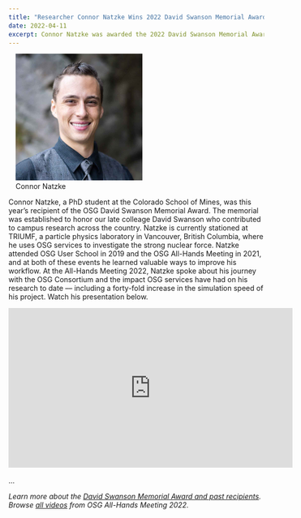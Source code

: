 ```yaml
---
title: "Researcher Connor Natzke Wins 2022 David Swanson Memorial Award"
date: 2022-04-11
excerpt: Connor Natzke was awarded the 2022 David Swanson Memorial Award at the March OSG All-Hands Meeting. The memorial was established to honor our late colleage David Swanson who contributed to campus research across the country.
---
```


<figure class="figure float-end" style="margin-left: 1em">
  <img src="/assets/images/Connor-Natzke-Square-smaller.jpg" class="figure-img img-fluid rounded" alt="Connor Natzke" width="250px">
  <figcaption class="figure-caption">Connor Natzke<br/></figcaption>
</figure>

Connor Natzke, a PhD student at the Colorado School of Mines, was this year’s recipient of the OSG David Swanson Memorial Award. The memorial was established 
to honor our late colleage David Swanson who contributed to campus research across the country. Natzke is currently stationed at TRIUMF, a particle physics 
laboratory in Vancouver, British Columbia, where he uses OSG services to investigate the strong nuclear force. Natzke attended OSG User School in 2019 and 
the OSG All-Hands Meeting in 2021, and at both of these events he learned valuable ways to improve his workflow. At the All-Hands Meeting 2022, Natzke 
spoke about his journey with the OSG Consortium and the impact OSG services have had on his research to date –– including a forty-fold increase in the 
simulation speed of his project. Watch his presentation below. 

<iframe width="560" height="315" src="https://www.youtube.com/embed/YTyFIdOsJvY?controls=0" title="YouTube video player" frameborder="0" allow="accelerometer; autoplay; clipboard-write; encrypted-media; gyroscope; picture-in-picture" allowfullscreen></iframe>

... 

*Learn more about the [David Swanson Memorial Award and past recipients](https://path-cc.io/web-preview/preview-add-ahm-summary-article/news/2021-03-19-Nicholas-Cooley-2021-David-Swanson-Award-Winner/). 
Browse [all videos](https://www.youtube.com/channel/UCVxyV0Lr1KiTeq7bTw3gwLw/playlists?view=50&sort=dd&shelf_id=1) from OSG All-Hands Meeting 2022.*
